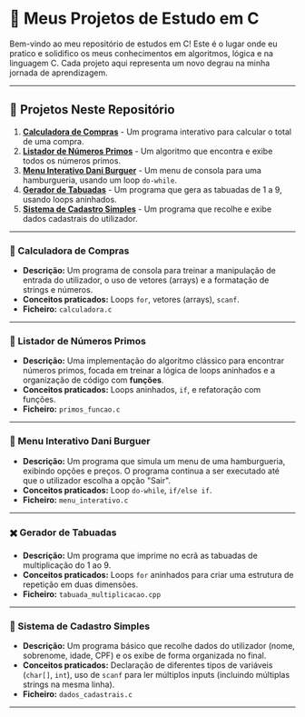 # 🚀 Meus Projetos de Estudo em C

Bem-vindo ao meu repositório de estudos em C! Este é o lugar onde eu pratico e solidifico os meus conhecimentos em algoritmos, lógica e na linguagem C. Cada projeto aqui representa um novo degrau na minha jornada de aprendizagem.

---

## 📂 Projetos Neste Repositório

1.  **[Calculadora de Compras](#-calculadora-de-compras)** - Um programa interativo para calcular o total de uma compra.
2.  **[Listador de Números Primos](#-listador-de-números-primos)** - Um algoritmo que encontra e exibe todos os números primos.
3.  **[Menu Interativo Dani Burguer](#-menu-interativo-dani-burguer)** - Um menu de consola para uma hamburgueria, usando um loop `do-while`.
4.  **[Gerador de Tabuadas](#-gerador-de-tabuadas)** - Um programa que gera as tabuadas de 1 a 9, usando loops aninhados.
5.  **[Sistema de Cadastro Simples](#-sistema-de-cadastro-simples)** - Um programa que recolhe e exibe dados cadastrais do utilizador.

---

### 🛒 Calculadora de Compras

* **Descrição:** Um programa de consola para treinar a manipulação de entrada do utilizador, o uso de vetores (arrays) e a formatação de strings e números.
* **Conceitos praticados:** Loops `for`, vetores (arrays), `scanf`.
* **Ficheiro:** `calculadora.c`

---

### 🔢 Listador de Números Primos

* **Descrição:** Uma implementação do algoritmo clássico para encontrar números primos, focada em treinar a lógica de loops aninhados e a organização de código com **funções**.
* **Conceitos praticados:** Loops aninhados, `if`, e refatoração com funções.
* **Ficheiro:** `primos_funcao.c`

---

### 🍔 Menu Interativo Dani Burguer

* **Descrição:** Um programa que simula um menu de uma hamburgueria, exibindo opções e preços. O programa continua a ser executado até que o utilizador escolha a opção "Sair".
* **Conceitos praticados:** Loop `do-while`, `if/else if`.
* **Ficheiro:** `menu_interativo.c`

---

### ✖️ Gerador de Tabuadas

* **Descrição:** Um programa que imprime no ecrã as tabuadas de multiplicação do 1 ao 9.
* **Conceitos praticados:** Loops `for` aninhados para criar uma estrutura de repetição em duas dimensões.
* **Ficheiro:** `tabuada_multiplicacao.cpp`

---

### 📝 Sistema de Cadastro Simples

* **Descrição:** Um programa básico que recolhe dados do utilizador (nome, sobrenome, idade, CPF) e os exibe de forma organizada no final.
* **Conceitos praticados:** Declaração de diferentes tipos de variáveis (`char[]`, `int`), uso de `scanf` para ler múltiplos inputs (incluindo múltiplas strings na mesma linha).
* **Ficheiro:** `dados_cadastrais.c`

---
